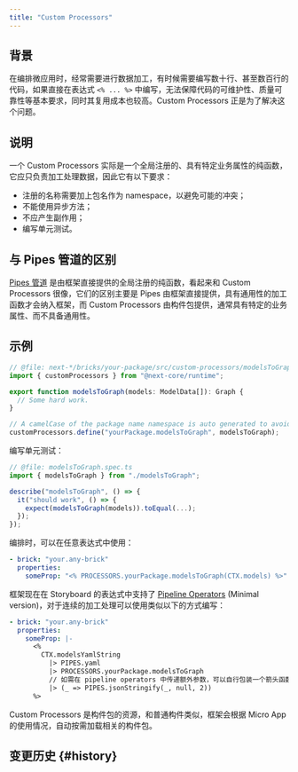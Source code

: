 ```yaml
---
title: "Custom Processors"
---
```


## 背景

在编排微应用时，经常需要进行数据加工，有时候需要编写数十行、甚至数百行的代码，如果直接在表达式 `<% ... %>` 中编写，无法保障代码的可维护性、质量可靠性等基本要求，同时其复用成本也较高。Custom Processors 正是为了解决这个问题。

## 说明

一个 Custom Processors 实际是一个全局注册的、具有特定业务属性的纯函数，它应只负责加工处理数据，因此它有以下要求：

- 注册的名称需要加上包名作为 namespace，以避免可能的冲突；
- 不能使用异步方法；
- 不应产生副作用；
- 编写单元测试。

## 与 Pipes 管道的区别

[Pipes 管道](pipes.md) 是由框架直接提供的全局注册的纯函数，看起来和 Custom Processors 很像，它们的区别主要是 Pipes 由框架直接提供，具有通用性的加工函数才会纳入框架，而 Custom Processors 由构件包提供，通常具有特定的业务属性、而不具备通用性。

## 示例

<!-- 在 next-\* 相关仓库中使用脚手架工具 `yarn yo` 并选择 `a new custom processor` 可以快速创建一个 Custom Processor。

初始化好的 Custom Processor 大约长这样： -->

```ts
// @file: next-*/bricks/your-package/src/custom-processors/modelsToGraph.ts
import { customProcessors } from "@next-core/runtime";

export function modelsToGraph(models: ModelData[]): Graph {
  // Some hard work.
}

// A camelCase of the package name namespace is auto generated to avoid name collisions.
customProcessors.define("yourPackage.modelsToGraph", modelsToGraph);
```

编写单元测试：

```ts
// @file: modelsToGraph.spec.ts
import { modelsToGraph } from "./modelsToGraph";

describe("modelsToGraph", () => {
  it("should work", () => {
    expect(modelsToGraph(models)).toEqual(...);
  });
});
```

编排时，可以在任意表达式中使用：

```yaml
- brick: "your.any-brick"
  properties:
    someProp: "<% PROCESSORS.yourPackage.modelsToGraph(CTX.models) %>"
```

框架现在在 Storyboard 的表达式中支持了 [Pipeline Operators](https://github.com/tc39/proposal-pipeline-operator/) (Minimal version)，对于连续的加工处理可以使用类似以下的方式编写：

<!-- GitBook seems not working with `|-` in yaml. -->

```yaml
- brick: "your.any-brick"
  properties:
    someProp: |-
      <%
        CTX.modelsYamlString
          |> PIPES.yaml
          |> PROCESSORS.yourPackage.modelsToGraph
          // 如需在 pipeline operators 中传递额外参数，可以自行包装一个箭头函数。
          |> (_ => PIPES.jsonStringify(_, null, 2))
      %>
```

Custom Processors 是构件包的资源，和普通构件类似，框架会根据 Micro App 的使用情况，自动按需加载相关的构件包。

## 变更历史 {#history}
